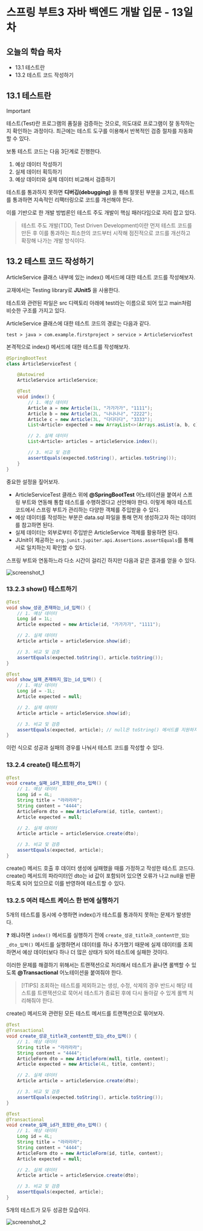 # 스프링 부트3 자바 백엔드 개발 입문 - 13일차

## 오늘의 학습 목차

- 13.1 테스트란
- 13.2 테스트 코드 작성하기

## 13.1 테스트란

> [!IMPORTANT]
> 테스트(Test)란 프로그램의 품질을 검증하는 것으로, 의도대로 프로그램이 잘 동작하는지 확인하는 과정이다. 최근에는 테스트 도구를 이용해서 반복적인 검증 절차를 자동화할 수 있다.

보통 테스트 코드는 다음 3단계로 진행한다.

1. 예상 데이터 작성하기
2. 실제 데이터 획득하기
3. 예상 데이터와 실제 데이터 비교해서 검증하기

테스트를 통과하지 못하면 **디버깅(debugging)** 을 통해 잘못된 부분을 고치고, 테스트를 통과하면 지속적인 리팩터링으로 코드를 개선해야 한다.

이를 기반으로 한 개발 방법론인 테스트 주도 개발이 핵심 패러다임으로 자리 잡고 있다.

> 테스트 주도 개발(TDD, Test Driven Development)이란 먼저 테스트 코드를 만든 후 이를 통과하는 최소한의 코드부터 시작해 점진적으로 코드를 개선하고 확장해 나가는 개발 방식이다.

## 13.2 테스트 코드 작성하기

ArticleService 클래스 내부에 있는 index() 메서드에 대한 테스트 코드를 작성해보자.

교재에서는 Testing library로 **JUnit5** 을 사용한다.

테스트와 관련된 파일은 src 디렉토리 아래에 test라는 이름으로 되어 있고 main처럼 비슷한 구조를 가지고 있다.

ArticleService 클래스에 대한 테스트 코드의 경로는 다음과 같다.

```text
test > java > com.example.firstproject > service > ArticleServiceTest
```

본격적으로 index() 메서드에 대한 테스트를 작성해보자.

```java
@SpringBootTest
class ArticleServiceTest {

    @Autowired
    ArticleService articleService;

    @Test
    void index() {
        // 1. 예상 데이터
        Article a = new Article(1L, "가가가가", "1111");
        Article b = new Article(2L, "나나나나", "2222");
        Article c = new Article(3L, "다다다다", "3333");
        List<Article> expected = new ArrayList<>(Arrays.asList(a, b, c));

        // 2. 실제 데이터
        List<Article> articles = articleService.index();

        // 3. 비교 및 검증
        assertEquals(expected.toString(), articles.toString());
    }
}
```

중요한 설정을 짚어보자.

- ArticleServiceTest 클래스 위에 **@SpringBootTest** 어노테이션을 붙여서 스프링 부트와 연동해 통합 테스트를 수행하겠다고 선언해야 한다. 이렇게 해야 테스트 코드에서 스프링 부트가 관리하는 다양한 객체를 주입받을 수 있다.
- 예상 데이터를 작성하는 부분은 data.sql 파일을 통해 먼저 생성하고자 하는 데이터를 참고하면 된다.
- 실제 데이터는 외부로부터 주입받은 ArticleService 객체를 활용하면 된다.
- JUnit이 제공하는 `org.junit.jupiter.api.Assertions.assertEquals`를 통해 서로 일치하는지 확인할 수 있다.

스프링 부트와 연동하느라 다소 시간이 걸리긴 하지만 다음과 같은 결과를 얻을 수 있다.

![screenshot_1](./screenshot_1.png)

### 13.2.3 show() 테스트하기

```java
@Test
void show_성공_존재하는_id_입력() {
    // 1. 예상 데이터
    Long id = 1L;
    Article expected = new Article(id, "가가가가", "1111");

    // 2. 실제 데이터
    Article article = articleService.show(id);

    // 3. 비교 및 검증
    assertEquals(expected.toString(), article.toString());
}

@Test
void show_실패_존재하지_않는_id_입력() {
    // 1. 예상 데이터
    Long id = -1L;
    Article expected = null;

    // 2. 실제 데이터
    Article article = articleService.show(id);

    // 3. 비교 및 검증
    assertEquals(expected, article); // null은 toString() 메서드를 지원하지 않는다.
}
```

이런 식으로 성공과 실패의 경우를 나눠서 테스트 코드를 작성할 수 있다.

### 13.2.4 create() 테스트하기

```java
@Test
void create_실패_id가_포함된_dto_입력() {
    // 1. 예상 데이터
    Long id = 4L;
    String title = "라라라라";
    String content = "4444";
    ArticleForm dto = new ArticleForm(id, title, content);
    Article expected = null;

    // 2. 실제 데이터
    Article article = articleService.create(dto);

    // 3. 비교 및 검증
    assertEquals(expected, article);
}
```

create() 메서드 호출 후 데이터 생성에 실패했을 때를 가정하고 작성한 테스트 코드다. create() 메서드의 파라미터인 dto는 id 값이 포함되어 있으면 오류가 나고 null을 반환하도록 되어 있으므로 이를 반영하여 테스트할 수 있다.

### 13.2.5 여러 테스트 케이스 한 번에 실행하기

5개의 테스트를 동시에 수행하면 index()가 테스트를 통과하지 못하는 문제가 발생한다.

❓ 왜냐하면 `index()` 메서드를 실행하기 전에 `create_성공_title과_content만_있는_dto_입력()` 메서드를 실행하면서 데이터를 하나 추가했기 때문에 실제 데이터를 조회하면서 예상 데이터보다 하나 더 많은 상태가 되어 테스트에 실패한 것이다.

이러한 문제를 해결하기 위해서는 트랜잭션으로 처리해서 테스트가 끝나면 롤백할 수 있도록 **@Transactional** 어노테이션을 붙여줘야 한다.

> [!TIPS]
> 조회하는 테스트를 제외하고는 생성, 수정, 삭제의 경우 반드시 해당 테스트를 트랜잭션으로 묵어서 테스트가 종료된 후에 다시 돌아갈 수 있게 롤백 처리해줘야 한다.

create() 메서드와 관련된 모든 테스트 메서드를 트랜잭션으로 묶어보자.

```java
@Test
@Transactional
void create_성공_title과_content만_있는_dto_입력() {
    // 1. 예상 데이터
    String title = "라라라라";
    String content = "4444";
    ArticleForm dto = new ArticleForm(null, title, content);
    Article expected = new Article(4L, title, content);

    // 2. 실제 데이터
    Article article = articleService.create(dto);

    // 3. 비교 및 검증
    assertEquals(expected.toString(), article.toString());
}

@Test
@Transactional
void create_실패_id가_포함된_dto_입력() {
    // 1. 예상 데이터
    Long id = 4L;
    String title = "라라라라";
    String content = "4444";
    ArticleForm dto = new ArticleForm(id, title, content);
    Article expected = null;

    // 2. 실제 데이터
    Article article = articleService.create(dto);

    // 3. 비교 및 검증
    assertEquals(expected, article);
}
```

5개의 테스트가 모두 성공한 모습이다.

![screenshot_2](./screenshot_2.png)
